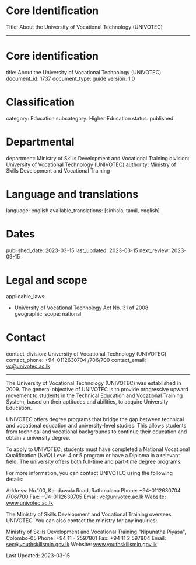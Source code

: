 # Core Identification
Title: About the University of Vocational Technology (UNIVOTEC)

---
# Core identification
title: About the University of Vocational Technology (UNIVOTEC)
document_id: 1737
document_type: guide
version: 1.0

# Classification
category: Education
subcategory: Higher Education
status: published

# Departmental
department: Ministry of Skills Development and Vocational Training
division: University of Vocational Technology (UNIVOTEC)
authority: Ministry of Skills Development and Vocational Training

# Language and translations
language: english
available_translations: [sinhala, tamil, english]

# Dates
published_date: 2023-03-15
last_updated: 2023-03-15
next_review: 2023-09-15

# Legal and scope
applicable_laws:
 - University of Vocational Technology Act No. 31 of 2008
geographic_scope: national

# Contact
contact_division: University of Vocational Technology (UNIVOTEC)
contact_phone: +94-0112630704 /706/700
contact_email: vc@univotec.ac.lk

---

The University of Vocational Technology (UNIVOTEC) was established in 2009. The general objective of UNIVOTEC is to provide progressive upward movement to students in the Technical Education and Vocational Training System, based on their aptitudes and abilities, to acquire University Education.

UNIVOTEC offers degree programs that bridge the gap between technical and vocational education and university-level studies. This allows students from technical and vocational backgrounds to continue their education and obtain a university degree.

To apply to UNIVOTEC, students must have completed a National Vocational Qualification (NVQ) Level 4 or 5 program or have a Diploma in a relevant field. The university offers both full-time and part-time degree programs.

For more information, you can contact UNIVOTEC using the following details:

Address: No.100, Kandawala Road, Rathmalana
Phone: +94-0112630704 /706/700
Fax: +94-0112630705
Email: vc@univotec.ac.lk
Website: www.univotec.ac.lk

The Ministry of Skills Development and Vocational Training oversees UNIVOTEC. You can also contact the ministry for any inquiries:

Ministry of Skills Development and Vocational Training
"Nipunatha Piyasa", Colombo-05
Phone: +94 11 - 2597801
Fax: +94 11 2 597804
Email: sec@youthskillsmin.gov.lk
Website: www.youthskillsmin.gov.lk

Last Updated: 2023-03-15